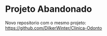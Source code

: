 # Projeto Abandonado

Novo repositorio com o mesmo projeto: https://github.com/DilkerWinter/Clinica-Odonto
